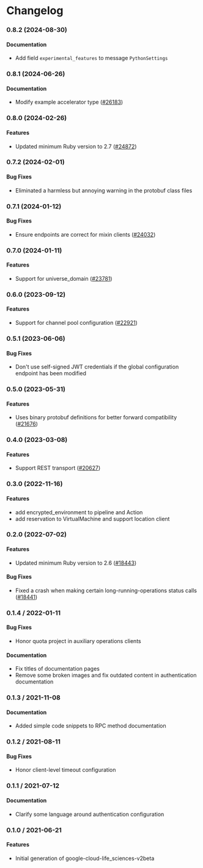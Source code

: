 # Changelog

### 0.8.2 (2024-08-30)

#### Documentation

* Add field `experimental_features` to message `PythonSettings` 

### 0.8.1 (2024-06-26)

#### Documentation

* Modify example accelerator type ([#26183](https://github.com/googleapis/google-cloud-ruby/issues/26183)) 

### 0.8.0 (2024-02-26)

#### Features

* Updated minimum Ruby version to 2.7 ([#24872](https://github.com/googleapis/google-cloud-ruby/issues/24872)) 

### 0.7.2 (2024-02-01)

#### Bug Fixes

* Eliminated a harmless but annoying warning in the protobuf class files 

### 0.7.1 (2024-01-12)

#### Bug Fixes

* Ensure endpoints are correct for mixin clients ([#24032](https://github.com/googleapis/google-cloud-ruby/issues/24032)) 

### 0.7.0 (2024-01-11)

#### Features

* Support for universe_domain ([#23781](https://github.com/googleapis/google-cloud-ruby/issues/23781)) 

### 0.6.0 (2023-09-12)

#### Features

* Support for channel pool configuration ([#22921](https://github.com/googleapis/google-cloud-ruby/issues/22921)) 

### 0.5.1 (2023-06-06)

#### Bug Fixes

* Don't use self-signed JWT credentials if the global configuration endpoint has been modified 

### 0.5.0 (2023-05-31)

#### Features

* Uses binary protobuf definitions for better forward compatibility ([#21676](https://github.com/googleapis/google-cloud-ruby/issues/21676)) 

### 0.4.0 (2023-03-08)

#### Features

* Support REST transport ([#20627](https://github.com/googleapis/google-cloud-ruby/issues/20627)) 

### 0.3.0 (2022-11-16)

#### Features

* add encrypted_environment to pipeline and Action 
* add reservation to VirtualMachine and support location client 

### 0.2.0 (2022-07-02)

#### Features

* Updated minimum Ruby version to 2.6 ([#18443](https://github.com/googleapis/google-cloud-ruby/issues/18443)) 
#### Bug Fixes

* Fixed a crash when making certain long-running-operations status calls ([#18441](https://github.com/googleapis/google-cloud-ruby/issues/18441)) 

### 0.1.4 / 2022-01-11

#### Bug Fixes

* Honor quota project in auxiliary operations clients

#### Documentation

* Fix titles of documentation pages
* Remove some broken images and fix outdated content in authentication documentation

### 0.1.3 / 2021-11-08

#### Documentation

* Added simple code snippets to RPC method documentation

### 0.1.2 / 2021-08-11

#### Bug Fixes

* Honor client-level timeout configuration

### 0.1.1 / 2021-07-12

#### Documentation

* Clarify some language around authentication configuration

### 0.1.0 / 2021-06-21

#### Features

* Initial generation of google-cloud-life_sciences-v2beta
